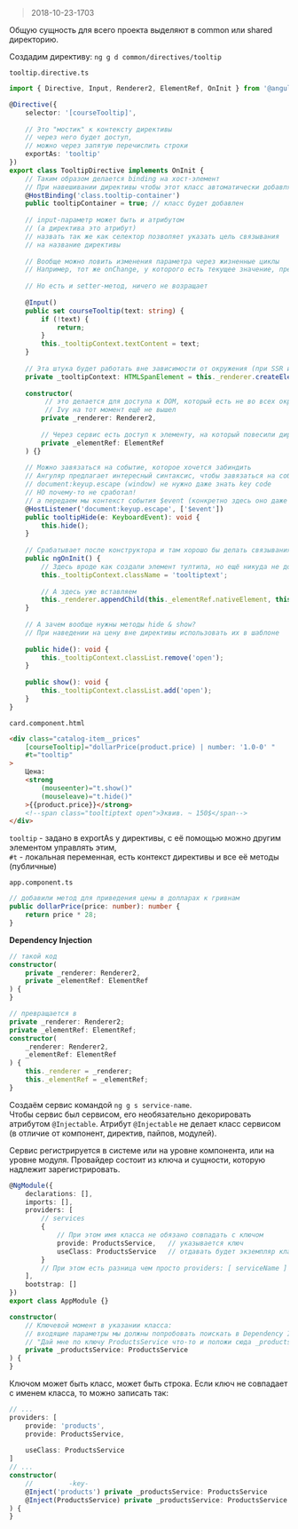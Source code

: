> 2018-10-23-1703

Общую сущность для всего проекта выделяют в common или shared директорию.

Создадим директиву: `ng g d common/directives/tooltip`

`tooltip.directive.ts`
```typescript
import { Directive, Input, Renderer2, ElementRef, OnInit } from '@angular/core';

@Directive({
    selector: '[courseTooltip]',
    
    // Это "мостик" к контексту директивы
    // через него будет доступ, 
    // можно через запятую перечислить строки
    exportAs: 'tooltip'
})
export class TooltipDirective implements OnInit {
    // Таким образом делается binding на хост-элемент
    // При навешивании директивы чтобы этот класс автоматически добавлялся
    @HostBinding('class.tooltip-container')
    public tooltipContainer = true; // класс будет добавлен
    
    // input-параметр может быть и атрибутом 
    // (а директива это атрибут)
    // назвать так же как селектор позволяет указать цель связывания
    // на название директивы
                            
    // Вообще можно ловить изменения параметра через жизненные циклы
    // Например, тот же onChange, у которого есть текущее значение, предыдущее
    
    // Но есть и setter-метод, ничего не возращает
    
    @Input()
    public set courseTooltip(text: string) {
        if (!text) {
            return;
        }
        this._tooltipContext.textContent = text;
    }
    
    // Эта штука будет работать вне зависимости от окружения (при SSR и прочем)
    private _tooltipContext: HTMLSpanElement = this._renderer.createElement('span');
    
    constructor(
         // это делается для доступа к DOM, который есть не во всех окружениях
         // Ivy на тот момент ещё не вышел
        private _renderer: Renderer2,
        
        // Через сервис есть доступ к элементу, на который повесили директиву
        private _elementRef: ElementRef
    ) {}
    
    // Можно завязаться на событие, которое хочется забиндить
    // Ангуляр предлагает интересный синтаксис, чтобы завязаться на событие
    // document:keyup.escape (window) не нужно даже знать key code
    // НО почему-то не сработал!
    // а передаем мы контекст события $event (конкретно здесь оно даже не нужно)
    @HostListener('document:keyup.escape', ['$event'])
    public tooltipHide(e: KeyboardEvent): void {
        this.hide();
    }
    
    // Срабатывает после конструктора и там хорошо бы делать связывания, определения и т.д.
    public ngOnInit() {
        // Здесь вроде как создали элемент тултипа, но ещё никуда не добавили
        this._tooltipContext.className = 'tooltiptext';
        
        // А здесь уже вставляем
        this._renderer.appendChild(this._elementRef.nativeElement, this._tooltipContext);
    }
    
    // А зачем вообще нужны методы hide & show?
    // При наведении на цену вне директивы использовать их в шаблоне
    
    public hide(): void {
        this._tooltipContext.classList.remove('open');
    }
    
    public show(): void {
        this._tooltipContext.classList.add('open');
    }
}
```

`card.component.html`
```html
<div class="catalog-item__prices" 
    [courseTooltip]="dollarPrice(product.price) | number: '1.0-0' "
    #t="tooltip"
>
    Цена: 
    <strong 
        (mouseenter)="t.show()"
        (mouseleave)="t.hide()"
    >{{product.price}}</strong>
    <!--span class="tooltiptext open">Эквив. ~ 150$</span-->
</div>
```
`tooltip` - задано в exportAs у директивы, с её помощью можно другим элементом управлять этим,  
`#t` - локальная переменная, есть контекст директивы и все её методы (публичные)


`app.component.ts`
```typescript
// добавили метод для приведения цены в долларах к гривнам
public dollarPrice(price: number): number {
    return price * 28;
}
```

**Dependency Injection**

```typescript
// такой код
constructor(
    private _renderer: Renderer2,
    private _elementRef: ElementRef
) {
}

// превращается в 
private _renderer: Renderer2;
private _elementRef: ElementRef;
constructor(
    _renderer: Renderer2,
    _elementRef: ElementRef
) {
    this._renderer = _renderer;
    this._elementRef = _elementRef;
}
```

Создаём сервис командой `ng g s service-name`.  
Чтобы сервис был сервисом, его необязательно декорировать атрибутом `@Injectable`. Атрибут `@Injectable` не делает класс сервисом (в отличие от компонент, директив, пайпов, модулей).

Сервис регистрируется в системе или на уровне компонента, или на уровне модуля. Провайдер состоит из ключа и сущности, которую надлежит зарегистрировать. 
```typescript
@NgModule({
    declarations: [],
    imports: [],
    providers: [
        // services
        {
            // При этом имя класса не обязано совпадать с ключом
            provide: ProductsService,   // указывается ключ
            useClass: ProductsService   // отдавать будет экземпляр класса
        }
        // При этом есть разница чем просто providers: [ serviceName ]
    ],
    bootstrap: []
})
export class AppModule {}
```
```typescript
constructor(
    // Ключевой момент в указании класса: 
    // входящие параметры мы должны попробовать поискать в Dependency Injection Framework
    // "Дай мне по ключу ProductsService что-то и положи сюда _productsService"
    private _productsService: ProductsService
) {
}
```
Ключом может быть класс, может быть строка.
Если ключ не совпадает с именем класса, то можно записать так:
```typescript
// ...
providers: [
    provide: 'products',
    provide: ProductsService,
    
    useClass: ProductsService
]
// ...
constructor(
    //         -key-
    @Inject('products') private _productsService: ProductsService
    @Inject(ProductsService) private _productsService: ProductsService
) {
}
```







